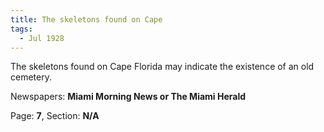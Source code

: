 ```yaml
---  
title: The skeletons found on Cape  
tags:  
  - Jul 1928  
---  
```

  
The skeletons found on Cape Florida may indicate the existence of an old cemetery.  
  
Newspapers: **Miami Morning News or The Miami Herald**  
  
Page: **7**, Section: **N/A** 
